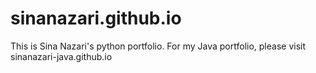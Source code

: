 # sinanazari.github.io
This is Sina Nazari's python portfolio.
For my Java portfolio, please visit sinanazari-java.github.io
